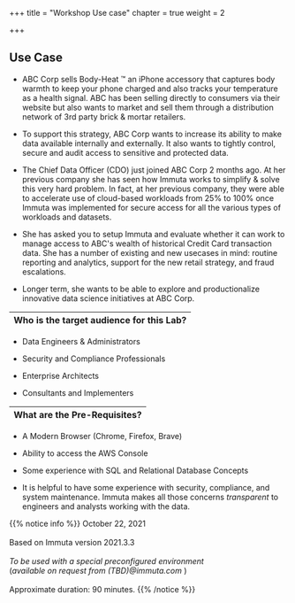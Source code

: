 +++
title = "Workshop Use case"
chapter = true
weight = 2

+++

## **Use Case**

- ABC Corp sells Body-Heat ™ an iPhone accessory that captures body warmth to keep your phone charged and also tracks your temperature as a health signal.  ABC has been selling directly to consumers via their website but also wants to market and sell them through a distribution network of 3rd party brick & mortar retailers.

- To support this strategy, ABC Corp wants to increase its ability to make data available internally and externally. It also wants to tightly control, secure and audit access to sensitive and protected data.

- The Chief Data Officer (CDO) just joined ABC Corp 2 months ago. At her previous company she has seen how Immuta works to simplify & solve this very hard problem. In fact, at her previous company, they were able to accelerate use of cloud-based workloads from 25% to 100% once Immuta was implemented for secure access for all the various types of workloads and datasets. 

- She has asked you to setup Immuta and evaluate whether it can work to manage access to ABC's wealth of historical Credit Card transaction data. She has a number of existing and new usecases in mind:  routine reporting and analytics, support for the new retail strategy, and fraud escalations. 

- Longer term, she wants to be able to explore and productionalize innovative data science initiatives at ABC Corp.



| Who is the target audience for this Lab? |
| ---------------------------------------- |

- Data Engineers & Administrators

- Security and Compliance Professionals

- Enterprise Architects

- Consultants and Implementers

  

| What are the Pre-Requisites? |
| ---------------------------- |

- A Modern Browser (Chrome, Firefox, Brave)

- Ability to access the AWS Console

- Some experience with SQL and Relational Database Concepts

- It is helpful to have some experience with security, compliance, and system maintenance. 
  Immuta makes all those concerns *transparent* to engineers and analysts working with the data.




{{% notice info %}}
October 22, 2021<br/><br/>
Based on Immuta version 2021.3.3 <br/><br />*To be used with a special preconfigured environment*<br/>(*available on request from (TBD)@immuta.com* )<br/><br />Approximate duration: 90 minutes.
{{% /notice %}}

